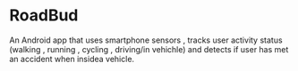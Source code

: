 # RoadBud
An Android app that uses smartphone sensors , tracks user activity status (walking , running , cycling , driving/in vehichle) and detects if user has met an accident when insidea vehicle.
